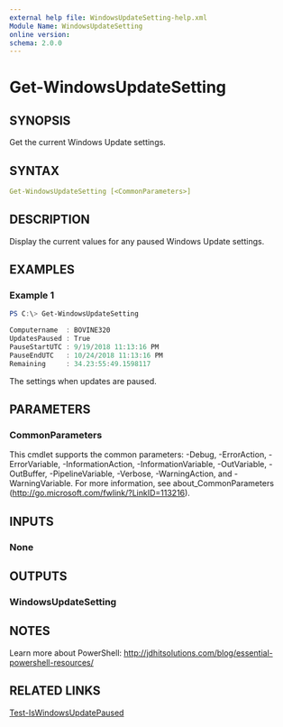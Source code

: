 ```yaml
---
external help file: WindowsUpdateSetting-help.xml
Module Name: WindowsUpdateSetting
online version:
schema: 2.0.0
---
```


# Get-WindowsUpdateSetting

## SYNOPSIS

Get the current Windows Update settings.

## SYNTAX

```yaml
Get-WindowsUpdateSetting [<CommonParameters>]
```

## DESCRIPTION

Display the current values for any paused Windows Update settings.

## EXAMPLES

### Example 1

```powershell
PS C:\> Get-WindowsUpdateSetting

Computername  : BOVINE320
UpdatesPaused : True
PauseStartUTC : 9/19/2018 11:13:16 PM
PauseEndUTC   : 10/24/2018 11:13:16 PM
Remaining     : 34.23:55:49.1598117
```

The settings when updates are paused.

## PARAMETERS

### CommonParameters

This cmdlet supports the common parameters: -Debug, -ErrorAction, -ErrorVariable, -InformationAction, -InformationVariable, -OutVariable, -OutBuffer, -PipelineVariable, -Verbose, -WarningAction, and -WarningVariable. For more information, see about_CommonParameters (http://go.microsoft.com/fwlink/?LinkID=113216).

## INPUTS

### None

## OUTPUTS

### WindowsUpdateSetting

## NOTES

Learn more about PowerShell: http://jdhitsolutions.com/blog/essential-powershell-resources/

## RELATED LINKS

[Test-IsWindowsUpdatePaused]()